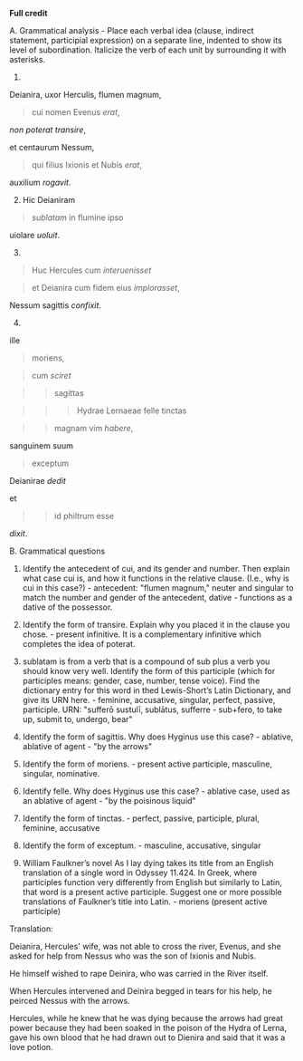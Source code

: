 **Full credit**

A. Grammatical analysis - Place each verbal idea (clause, indirect statement, participial expression) on a separate line, indented to show its level of subordination. Italicize the verb of each unit by surrounding it with asterisks.

1. 
Deianira, uxor Herculis, flumen magnum, 

> cui nomen Evenus *erat*,

*non poterat* *transire*,

et centaurum Nessum, 

 > qui filius Ixionis et Nubis *erat*, 

auxilium *rogavit*. 

2. Hic Deianiram 

>*sublatam* in flumine ipso 

uiolare *uoluit*. 

3. 

>Huc Hercules cum *interuenisset* 

>et Deianira cum fidem eius *implorasset*, 

Nessum sagittis *confixit*. 

4. 

ille 

>moriens, 

>cum *sciret* 

>>sagittas 

>>>Hydrae Lernaeae felle tinctas 

>>magnam vim *habere*, 

sanguinem suum 

>exceptum 

Deianirae *dedit* 

et 

>>id philtrum esse 

*dixit*.

B. Grammatical questions

1. Identify the antecedent of cui, and its gender and number. Then explain what case cui is, and how it functions in the relative clause. (I.e., why is cui in this case?) - antecedent: "flumen magnum," neuter and singular to match the number and gender of the antecedent, dative - functions as a dative of the possessor. 

2. Identify the form of transire. Explain why you placed it in the clause you chose. - present infinitive. It is a complementary infinitive which completes the idea of poterat.

4. sublatam is from a verb that is a compound of sub plus a verb you should know very well. Identify the form of this participle (which for participles means: gender, case, number, tense voice). Find the dictionary entry for this word in thed Lewis-Short’s Latin Dictionary, and give its URN here. - feminine, accusative, singular, perfect, passive, participle. 
URN: "sufferō sustulī, sublātus, sufferre - sub+fero, to take up, submit to, undergo, bear"

4. Identify the form of sagittis. Why does Hyginus use this case? - ablative, ablative of agent - "by the arrows"

5. Identify the form of moriens. - present active participle, masculine, singular, nominative.

6. Identify felle. Why does Hyginus use this case? - ablative case, used as an ablative of agent - "by the poisinous liquid"

7. Identify the form of tinctas. - perfect, passive, participle, plural, feminine, accusative 

8. Identify the form of exceptum. - masculine, accusative, singular

9. William Faulkner’s novel As I lay dying takes its title from an English translation of a single word in Odyssey 11.424. In Greek, where participles function very differently from English but similarly to Latin, that word is a present active participle. Suggest one or more possible translations of Faulkner’s title into Latin. - moriens (present active participle) 

Translation: 

Deianira, Hercules' wife, was not able to cross the river, Evenus, and she asked  for help from Nessus who was the son of Ixionis and Nubis. 

He himself wished to rape Deinira, who was carried in the River itself. 

When Hercules intervened and Deinira begged in tears for his help, he peirced Nessus with the arrows. 

Hercules, while he knew that he was dying because the arrows had great power because they had been soaked in the poison of the Hydra of Lerna, gave his own blood that he had drawn out to Dienira and said that it was a love potion. 

